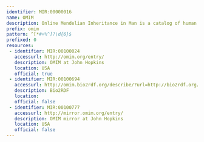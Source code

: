 ```yaml
---
identifier: MIR:00000016
name: OMIM
description: Online Mendelian Inheritance in Man is a catalog of human genes and genetic disorders.
prefix: omim
pattern: ^[*#+%^]?\d{6}$
prefixed: 0
resources:
 - identifier: MIR:00100024
   accessurl: http://omim.org/entry/
   description: OMIM at John Hopkins
   location: USA
   official: true
 - identifier: MIR:00100694
   accessurl: http://omim.bio2rdf.org/describe/?url=http://bio2rdf.org/omim:
   description: Bio2RDF
   location: 
   official: false
 - identifier: MIR:00100777
   accessurl: http://mirror.omim.org/entry/
   description: OMIM mirror at John Hopkins
   location: USA
   official: false
---
```

